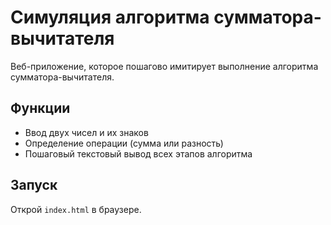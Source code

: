 # Симуляция алгоритма сумматора-вычитателя

Веб-приложение, которое пошагово имитирует выполнение алгоритма сумматора-вычитателя.

## Функции
- Ввод двух чисел и их знаков
- Определение операции (сумма или разность)
- Пошаговый текстовый вывод всех этапов алгоритма

## Запуск
Открой `index.html` в браузере.
